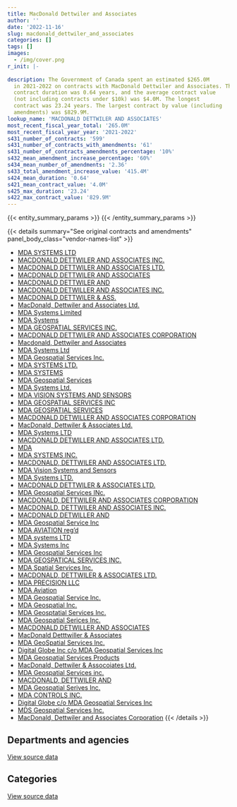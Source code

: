 ```yaml
---
title: MacDonald Dettwiler and Associates
author: ''
date: '2022-11-16'
slug: macdonald_dettwiler_and_associates
categories: []
tags: []
images:
  - /img/cover.png
r_init: |-
  
description: The Government of Canada spent an estimated $265.0M
  in 2021-2022 on contracts with MacDonald Dettwiler and Associates. The average
  contract duration was 0.64 years, and the average contract value
  (not including contracts under $10k) was $4.0M. The longest
  contract was 23.24 years. The largest contract by value (including
  amendments) was $829.9M.
lookup_name: 'MACDONALD DETTWILER AND ASSOCIATES'
most_recent_fiscal_year_total: '265.0M'
most_recent_fiscal_year_year: '2021-2022'
s431_number_of_contracts: '599'
s431_number_of_contracts_with_amendments: '61'
s431_number_of_contracts_amendments_percentage: '10%'
s432_mean_amendment_increase_percentage: '60%'
s434_mean_number_of_amendments: '2.36'
s433_total_amendment_increase_value: '415.4M'
s424_mean_duration: '0.64'
s421_mean_contract_value: '4.0M'
s425_max_duration: '23.24'
s422_max_contract_value: '829.9M'
---
```


<script src="/rmarkdown-libs/htmlwidgets/htmlwidgets.js"></script>
<link href="/rmarkdown-libs/datatables-css/datatables-crosstalk.css" rel="stylesheet" />
<script src="/rmarkdown-libs/datatables-binding/datatables.js"></script>
<script src="/rmarkdown-libs/jquery/jquery-3.6.0.min.js"></script>
<link href="/rmarkdown-libs/dt-core-bootstrap/css/dataTables.bootstrap.min.css" rel="stylesheet" />
<link href="/rmarkdown-libs/dt-core-bootstrap/css/dataTables.bootstrap.extra.css" rel="stylesheet" />
<script src="/rmarkdown-libs/dt-core-bootstrap/js/jquery.dataTables.min.js"></script>
<script src="/rmarkdown-libs/dt-core-bootstrap/js/dataTables.bootstrap.min.js"></script>
<link href="/rmarkdown-libs/crosstalk/css/crosstalk.min.css" rel="stylesheet" />
<script src="/rmarkdown-libs/crosstalk/js/crosstalk.min.js"></script>
<script src="/rmarkdown-libs/htmlwidgets/htmlwidgets.js"></script>
<link href="/rmarkdown-libs/datatables-css/datatables-crosstalk.css" rel="stylesheet" />
<script src="/rmarkdown-libs/datatables-binding/datatables.js"></script>
<script src="/rmarkdown-libs/jquery/jquery-3.6.0.min.js"></script>
<link href="/rmarkdown-libs/dt-core-bootstrap/css/dataTables.bootstrap.min.css" rel="stylesheet" />
<link href="/rmarkdown-libs/dt-core-bootstrap/css/dataTables.bootstrap.extra.css" rel="stylesheet" />
<script src="/rmarkdown-libs/dt-core-bootstrap/js/jquery.dataTables.min.js"></script>
<script src="/rmarkdown-libs/dt-core-bootstrap/js/dataTables.bootstrap.min.js"></script>
<link href="/rmarkdown-libs/crosstalk/css/crosstalk.min.css" rel="stylesheet" />
<script src="/rmarkdown-libs/crosstalk/js/crosstalk.min.js"></script>

{{< entity_summary_params >}}
{{< /entity_summary_params >}}

{{< details summary="See original contracts and amendments" panel_body_class="vendor-names-list" >}}
- [MDA SYSTEMS LTD](https://search.open.canada.ca/en/ct/?sort=contract_value_f%20desc&page=1&search_text=%22MDA%20SYSTEMS%20LTD%22)
- [MACDONALD DETTWILER AND ASSOCIATES INC.](https://search.open.canada.ca/en/ct/?sort=contract_value_f%20desc&page=1&search_text=%22MACDONALD%20DETTWILER%20AND%20ASSOCIATES%20INC.%22)
- [MACDONALD DETTWILER AND ASSOCIATES LTD.](https://search.open.canada.ca/en/ct/?sort=contract_value_f%20desc&page=1&search_text=%22MACDONALD%20DETTWILER%20AND%20ASSOCIATES%20LTD.%22)
- [MACDONALD DETTWILER AND ASSOCIATES](https://search.open.canada.ca/en/ct/?sort=contract_value_f%20desc&page=1&search_text=%22MACDONALD%20DETTWILER%20AND%20ASSOCIATES%22)
- [MACDONALD DETTWILER AND](https://search.open.canada.ca/en/ct/?sort=contract_value_f%20desc&page=1&search_text=%22MACDONALD%20DETTWILER%20AND%22)
- [MACDONALD DETWILLER AND ASSOCIATES INC.](https://search.open.canada.ca/en/ct/?sort=contract_value_f%20desc&page=1&search_text=%22MACDONALD%20DETWILLER%20AND%20ASSOCIATES%20INC.%22)
- [MACDONALD DETTWILER & ASS.](https://search.open.canada.ca/en/ct/?sort=contract_value_f%20desc&page=1&search_text=%22MACDONALD%20DETTWILER%20%26%20ASS.%22)
- [MacDonald, Dettwiler and Associates Ltd.](https://search.open.canada.ca/en/ct/?sort=contract_value_f%20desc&page=1&search_text=%22MacDonald%2c%20Dettwiler%20and%20Associates%20Ltd.%22)
- [MDA Systems Limited](https://search.open.canada.ca/en/ct/?sort=contract_value_f%20desc&page=1&search_text=%22MDA%20Systems%20Limited%22)
- [MDA Systems](https://search.open.canada.ca/en/ct/?sort=contract_value_f%20desc&page=1&search_text=%22MDA%20Systems%22)
- [MDA GEOSPATIAL SERVICES INC.](https://search.open.canada.ca/en/ct/?sort=contract_value_f%20desc&page=1&search_text=%22MDA%20GEOSPATIAL%20SERVICES%20INC.%22)
- [MACDONALD DETTWILER AND ASSOCIATES CORPORATION](https://search.open.canada.ca/en/ct/?sort=contract_value_f%20desc&page=1&search_text=%22MACDONALD%20DETTWILER%20AND%20ASSOCIATES%20CORPORATION%22)
- [Macdonald, Dettwiler and Associates](https://search.open.canada.ca/en/ct/?sort=contract_value_f%20desc&page=1&search_text=%22Macdonald%2c%20Dettwiler%20and%20Associates%22)
- [MDA Systems Ltd](https://search.open.canada.ca/en/ct/?sort=contract_value_f%20desc&page=1&search_text=%22MDA%20Systems%20Ltd%22)
- [MDA Geospatial Services Inc.](https://search.open.canada.ca/en/ct/?sort=contract_value_f%20desc&page=1&search_text=%22MDA%20Geospatial%20Services%20Inc.%22)
- [MDA SYSTEMS LTD.](https://search.open.canada.ca/en/ct/?sort=contract_value_f%20desc&page=1&search_text=%22MDA%20SYSTEMS%20LTD.%22)
- [MDA SYSTEMS](https://search.open.canada.ca/en/ct/?sort=contract_value_f%20desc&page=1&search_text=%22MDA%20SYSTEMS%22)
- [MDA Geospatial Services](https://search.open.canada.ca/en/ct/?sort=contract_value_f%20desc&page=1&search_text=%22MDA%20Geospatial%20Services%22)
- [MDA Systems Ltd.](https://search.open.canada.ca/en/ct/?sort=contract_value_f%20desc&page=1&search_text=%22MDA%20Systems%20Ltd.%22)
- [MDA VISION SYSTEMS AND SENSORS](https://search.open.canada.ca/en/ct/?sort=contract_value_f%20desc&page=1&search_text=%22MDA%20VISION%20SYSTEMS%20AND%20SENSORS%22)
- [MDA GEOSPATIAL SERVICES INC](https://search.open.canada.ca/en/ct/?sort=contract_value_f%20desc&page=1&search_text=%22MDA%20GEOSPATIAL%20SERVICES%20INC%22)
- [MDA GEOSPATIAL SERVICES](https://search.open.canada.ca/en/ct/?sort=contract_value_f%20desc&page=1&search_text=%22MDA%20GEOSPATIAL%20SERVICES%22)
- [MACDONALD DETWILLER AND ASSOCIATES CORPORATION](https://search.open.canada.ca/en/ct/?sort=contract_value_f%20desc&page=1&search_text=%22MACDONALD%20DETWILLER%20AND%20ASSOCIATES%20CORPORATION%22)
- [MacDonald, Dettwiler & Associates Ltd.](https://search.open.canada.ca/en/ct/?sort=contract_value_f%20desc&page=1&search_text=%22MacDonald%2c%20Dettwiler%20%26%20Associates%20Ltd.%22)
- [MDA Systems LTD](https://search.open.canada.ca/en/ct/?sort=contract_value_f%20desc&page=1&search_text=%22MDA%20Systems%20LTD%22)
- [MACDONALD DETWILLER AND ASSOCIATES LTD.](https://search.open.canada.ca/en/ct/?sort=contract_value_f%20desc&page=1&search_text=%22MACDONALD%20DETWILLER%20AND%20ASSOCIATES%20LTD.%22)
- [MDA](https://search.open.canada.ca/en/ct/?sort=contract_value_f%20desc&page=1&search_text=%22MDA%22)
- [MDA SYSTEMS INC.](https://search.open.canada.ca/en/ct/?sort=contract_value_f%20desc&page=1&search_text=%22MDA%20SYSTEMS%20INC.%22)
- [MACDONALD, DETTWILER AND ASSOCIATES LTD.](https://search.open.canada.ca/en/ct/?sort=contract_value_f%20desc&page=1&search_text=%22MACDONALD%2c%20DETTWILER%20AND%20ASSOCIATES%20LTD.%22)
- [MDA Vision Systems and Sensors](https://search.open.canada.ca/en/ct/?sort=contract_value_f%20desc&page=1&search_text=%22MDA%20Vision%20Systems%20and%20Sensors%22)
- [MDA Systems LTD.](https://search.open.canada.ca/en/ct/?sort=contract_value_f%20desc&page=1&search_text=%22MDA%20Systems%20LTD.%22)
- [MACDONALD DETTWILER & ASSOCIATES LTD.](https://search.open.canada.ca/en/ct/?sort=contract_value_f%20desc&page=1&search_text=%22MACDONALD%20DETTWILER%20%26%20ASSOCIATES%20LTD.%22)
- [MDA Geospatial Services INc.](https://search.open.canada.ca/en/ct/?sort=contract_value_f%20desc&page=1&search_text=%22MDA%20Geospatial%20Services%20INc.%22)
- [MACDONALD, DETTWILER AND ASSOCIATES CORPORATION](https://search.open.canada.ca/en/ct/?sort=contract_value_f%20desc&page=1&search_text=%22MACDONALD%2c%20DETTWILER%20AND%20ASSOCIATES%20CORPORATION%22)
- [MACDONALD, DETTWILER AND ASSOCIATES INC.](https://search.open.canada.ca/en/ct/?sort=contract_value_f%20desc&page=1&search_text=%22MACDONALD%2c%20DETTWILER%20AND%20ASSOCIATES%20INC.%22)
- [MACDONALD DETWILLER AND](https://search.open.canada.ca/en/ct/?sort=contract_value_f%20desc&page=1&search_text=%22MACDONALD%20DETWILLER%20AND%22)
- [MDA Geospatial Service Inc](https://search.open.canada.ca/en/ct/?sort=contract_value_f%20desc&page=1&search_text=%22MDA%20Geospatial%20Service%20Inc%22)
- [MDA AVIATION reg’d](https://search.open.canada.ca/en/ct/?sort=contract_value_f%20desc&page=1&search_text=%22MDA%20AVIATION%20reg%27d%22)
- [MDA systems LTD](https://search.open.canada.ca/en/ct/?sort=contract_value_f%20desc&page=1&search_text=%22MDA%20systems%20LTD%22)
- [MDA Systems Inc](https://search.open.canada.ca/en/ct/?sort=contract_value_f%20desc&page=1&search_text=%22MDA%20Systems%20Inc%22)
- [MDA Geospatial Services Inc](https://search.open.canada.ca/en/ct/?sort=contract_value_f%20desc&page=1&search_text=%22MDA%20Geospatial%20Services%20Inc%22)
- [MDA GEOSPATICAL SERVICES INC.](https://search.open.canada.ca/en/ct/?sort=contract_value_f%20desc&page=1&search_text=%22MDA%20GEOSPATICAL%20SERVICES%20INC.%22)
- [MDA Spatial Services Inc.](https://search.open.canada.ca/en/ct/?sort=contract_value_f%20desc&page=1&search_text=%22MDA%20Spatial%20Services%20Inc.%22)
- [MACDONALD, DETTWILER & ASSOCIATES LTD.](https://search.open.canada.ca/en/ct/?sort=contract_value_f%20desc&page=1&search_text=%22MACDONALD%2c%20DETTWILER%20%26%20ASSOCIATES%20LTD.%22)
- [MDA PRECISION LLC](https://search.open.canada.ca/en/ct/?sort=contract_value_f%20desc&page=1&search_text=%22MDA%20PRECISION%20LLC%22)
- [MDA Aviation](https://search.open.canada.ca/en/ct/?sort=contract_value_f%20desc&page=1&search_text=%22MDA%20Aviation%22)
- [MDA Geospatial Service Inc.](https://search.open.canada.ca/en/ct/?sort=contract_value_f%20desc&page=1&search_text=%22MDA%20Geospatial%20Service%20Inc.%22)
- [MDA Geospatial Inc.](https://search.open.canada.ca/en/ct/?sort=contract_value_f%20desc&page=1&search_text=%22MDA%20Geospatial%20Inc.%22)
- [MDA Geosptatial Services Inc.](https://search.open.canada.ca/en/ct/?sort=contract_value_f%20desc&page=1&search_text=%22MDA%20Geosptatial%20Services%20Inc.%22)
- [MDA Geospatial Serices Inc.](https://search.open.canada.ca/en/ct/?sort=contract_value_f%20desc&page=1&search_text=%22MDA%20Geospatial%20Serices%20Inc.%22)
- [MACDONALD DETWILLER AND ASSOCIATES](https://search.open.canada.ca/en/ct/?sort=contract_value_f%20desc&page=1&search_text=%22MACDONALD%20DETWILLER%20AND%20ASSOCIATES%22)
- [MacDonald Detttwiller & Associates](https://search.open.canada.ca/en/ct/?sort=contract_value_f%20desc&page=1&search_text=%22MacDonald%20Detttwiller%20%26%20Associates%22)
- [MDA GeoSpatial Services Inc.](https://search.open.canada.ca/en/ct/?sort=contract_value_f%20desc&page=1&search_text=%22MDA%20GeoSpatial%20Services%20Inc.%22)
- [Digital Globe Inc c/o MDA Geospatial Services Inc](https://search.open.canada.ca/en/ct/?sort=contract_value_f%20desc&page=1&search_text=%22Digital%20Globe%20Inc%20c%2fo%20MDA%20Geospatial%20Services%20Inc%22)
- [MDA Geospatial Services Products](https://search.open.canada.ca/en/ct/?sort=contract_value_f%20desc&page=1&search_text=%22MDA%20Geospatial%20Services%20Products%22)
- [MacDonald, Dettwiler & Assocoiates Ltd.](https://search.open.canada.ca/en/ct/?sort=contract_value_f%20desc&page=1&search_text=%22MacDonald%2c%20Dettwiler%20%26%20Assocoiates%20Ltd.%22)
- [MDA Geospatial Services inc.](https://search.open.canada.ca/en/ct/?sort=contract_value_f%20desc&page=1&search_text=%22MDA%20Geospatial%20Services%20inc.%22)
- [MACDONALD, DETTWILER AND](https://search.open.canada.ca/en/ct/?sort=contract_value_f%20desc&page=1&search_text=%22MACDONALD%2c%20DETTWILER%20%20AND%22)
- [MDA Geospatial Serives Inc.](https://search.open.canada.ca/en/ct/?sort=contract_value_f%20desc&page=1&search_text=%22MDA%20Geospatial%20Serives%20Inc.%22)
- [MDA CONTROLS INC.](https://search.open.canada.ca/en/ct/?sort=contract_value_f%20desc&page=1&search_text=%22MDA%20CONTROLS%20INC.%22)
- [Digital Globe c/o MDA Geospatial Services Inc](https://search.open.canada.ca/en/ct/?sort=contract_value_f%20desc&page=1&search_text=%22Digital%20Globe%20c%2fo%20MDA%20Geospatial%20Services%20Inc%22)
- [MDS Geospatial Services Inc.](https://search.open.canada.ca/en/ct/?sort=contract_value_f%20desc&page=1&search_text=%22MDS%20Geospatial%20Services%20Inc.%22)
- [MacDonald, Dettwiler and Associates Corporation](https://search.open.canada.ca/en/ct/?sort=contract_value_f%20desc&page=1&search_text=%22MacDonald%2c%20Dettwiler%20and%20Associates%20Corporation%22)
{{< /details >}}

## Departments and agencies

<div id="htmlwidget-1" style="width:100%;height:auto;" class="datatables html-widget"></div>
<script type="application/json" data-for="htmlwidget-1">{"x":{"style":"bootstrap","filter":"none","vertical":false,"data":[["<a href=\"/departments/aafc-aac/\">Agriculture and Agri-Food Canada<\/a>","<a href=\"/departments/aandc-aadnc/\">Crown-Indigenous Relations and Northern Affairs Canada<\/a>","<a href=\"/departments/csa-asc/\">Canadian Space Agency<\/a>","<a href=\"/departments/dfatd-maecd/\">Global Affairs Canada<\/a>","<a href=\"/departments/dfo-mpo/\">Fisheries and Oceans Canada<\/a>","<a href=\"/departments/dnd-mdn/\">National Defence<\/a>","<a href=\"/departments/ec/\">Environment and Climate Change Canada<\/a>","<a href=\"/departments/isc-sac/\">Indigenous Services Canada<\/a>","<a href=\"/departments/nrc-cnrc/\">National Research Council Canada<\/a>","<a href=\"/departments/nrcan-rncan/\">Natural Resources Canada<\/a>","<a href=\"/departments/pc/\">Parks Canada<\/a>","<a href=\"/departments/statcan/\">Statistics Canada<\/a>","<a href=\"/departments/tc/\">Transport Canada<\/a>"],[null,19679.36,165276095.04,68553.59,161758.69,42294515.95,8064,null,920460.5,1814308.12,33828.47,null,null],[58584.94,null,162947444.95,60289.6,140116.53,39479791.76,51640.23,null,1053251.07,1938497.3,34411.16,185840.55,null],[null,null,215423869.02,10482.49,694460.52,44283961.14,10681.36,36792,1351194.11,1588588.13,117036.79,222480.12,null],[null,null,218794355.17,79710.62,1424064.03,38276655.51,null,null,2382576.93,1408506.1,2291603.01,238481.54,141250]],"container":"<table class=\"table table-striped table-hover row-border order-column display\">\n  <thead>\n    <tr>\n      <th>Department<\/th>\n      <th>2018-2019<\/th>\n      <th>2019-2020<\/th>\n      <th>2020-2021<\/th>\n      <th>2021-2022<\/th>\n    <\/tr>\n  <\/thead>\n<\/table>","options":{"order":[[4,"desc"]],"pageLength":10,"autoWidth":true,"columnDefs":[{"targets":1,"render":"function(data, type, row, meta) {\n    return type !== 'display' ? data : DTWidget.formatCurrency(data, \"$\", 2, 3, \",\", \".\", true, null);\n  }"},{"targets":2,"render":"function(data, type, row, meta) {\n    return type !== 'display' ? data : DTWidget.formatCurrency(data, \"$\", 2, 3, \",\", \".\", true, null);\n  }"},{"targets":3,"render":"function(data, type, row, meta) {\n    return type !== 'display' ? data : DTWidget.formatCurrency(data, \"$\", 2, 3, \",\", \".\", true, null);\n  }"},{"targets":4,"render":"function(data, type, row, meta) {\n    return type !== 'display' ? data : DTWidget.formatCurrency(data, \"$\", 2, 3, \",\", \".\", true, null);\n  }"},{"width":"16%","targets":[1,2,3,4]},{"className":"dt-right","targets":[1,2,3,4]}],"orderClasses":false}},"evals":["options.columnDefs.0.render","options.columnDefs.1.render","options.columnDefs.2.render","options.columnDefs.3.render"],"jsHooks":[]}</script>
<p class="text-right">
<a href="https://github.com/GoC-Spending/contracts-data/tree/main/data/out/vendors/macdonald_dettwiler_and_associates/summary_by_fiscal_year_by_department.csv" class="source-data-link btn btn-link">View source data</a>
</p>

## Categories

<div id="htmlwidget-2" style="width:100%;height:auto;" class="datatables html-widget"></div>
<script type="application/json" data-for="htmlwidget-2">{"x":{"style":"bootstrap","filter":"none","vertical":false,"data":[["<a href=\"/categories/other/\">(Other)<\/a>","<a href=\"/categories/facilities_and_construction/\">Facilities and construction<\/a>","<a href=\"/categories/office_management/\">Office management<\/a>","<a href=\"/categories/defence/\">Defence<\/a>","<a href=\"/categories/professional_services/\">Professional services<\/a>","<a href=\"/categories/information_technology/\">Information technology<\/a>","<a href=\"/categories/transportation_and_logistics/\">Transportation and logistics<\/a>","<a href=\"/categories/industrial_products_and_services/\">Industrial products and services<\/a>","<a href=\"/categories/human_capital/\">Human capital<\/a>"],[null,62618929.7,384251.45,9961130.95,135685188.2,1936915.42,null,null,10848],[22648.85,65093880.58,117164.89,10403611.11,128261171.84,1661197.06,null,235665.02,154528.73],[13916.1,115497102.99,583858.87,9712172.1,136376147.35,760861.29,null,773182.2,22304.78],[9708.9,110725426.17,42869.87,12268137.48,137820354.69,380404.49,347153.45,3394379.22,48768.64]],"container":"<table class=\"table table-striped table-hover row-border order-column display\">\n  <thead>\n    <tr>\n      <th>Category<\/th>\n      <th>2018-2019<\/th>\n      <th>2019-2020<\/th>\n      <th>2020-2021<\/th>\n      <th>2021-2022<\/th>\n    <\/tr>\n  <\/thead>\n<\/table>","options":{"order":[[4,"desc"]],"dom":"t","pageLength":30,"autoWidth":true,"columnDefs":[{"targets":1,"render":"function(data, type, row, meta) {\n    return type !== 'display' ? data : DTWidget.formatCurrency(data, \"$\", 2, 3, \",\", \".\", true, null);\n  }"},{"targets":2,"render":"function(data, type, row, meta) {\n    return type !== 'display' ? data : DTWidget.formatCurrency(data, \"$\", 2, 3, \",\", \".\", true, null);\n  }"},{"targets":3,"render":"function(data, type, row, meta) {\n    return type !== 'display' ? data : DTWidget.formatCurrency(data, \"$\", 2, 3, \",\", \".\", true, null);\n  }"},{"targets":4,"render":"function(data, type, row, meta) {\n    return type !== 'display' ? data : DTWidget.formatCurrency(data, \"$\", 2, 3, \",\", \".\", true, null);\n  }"},{"width":"16%","targets":[1,2,3,4]},{"className":"dt-right","targets":[1,2,3,4]}],"orderClasses":false,"lengthMenu":[10,25,30,50,100]}},"evals":["options.columnDefs.0.render","options.columnDefs.1.render","options.columnDefs.2.render","options.columnDefs.3.render"],"jsHooks":[]}</script>
<p class="text-right">
<a href="https://github.com/GoC-Spending/contracts-data/tree/main/data/out/vendors/macdonald_dettwiler_and_associates/summary_by_fiscal_year_by_category.csv" class="source-data-link btn btn-link">View source data</a>
</p>
